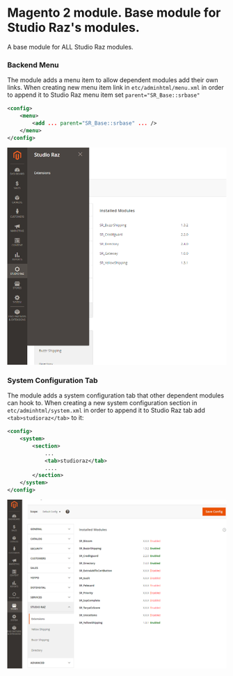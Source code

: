 # Magento 2 module. Base module for Studio Raz's modules.
 
A base module for ALL Studio Raz modules. 

### Backend Menu
The module adds a menu item to allow dependent modules add their own links. 
When creating new menu item link in `etc/adminhtml/menu.xml` in order to append it to Studio Raz menu item set `parent="SR_Base::srbase"` 
```xml
<config>
    <menu>        
        <add ... parent="SR_Base::srbase" ... />
    </menu>
</config>
```
![menu](docs/screenshots/menu.png)


### System Configuration Tab
The module adds a system configuration tab that other dependent modules can hook to.
When creating a new system configuration section in `etc/adminhtml/system.xml` in order to append it to Studio Raz tab add `<tab>studioraz</tab>` to it:
```xml
<config>
    <system>
        <section>
            ...
            <tab>studioraz</tab>
            ....
        </section>
    </system>
</config> 
```

![extension-list](docs/screenshots/extension-list.png)